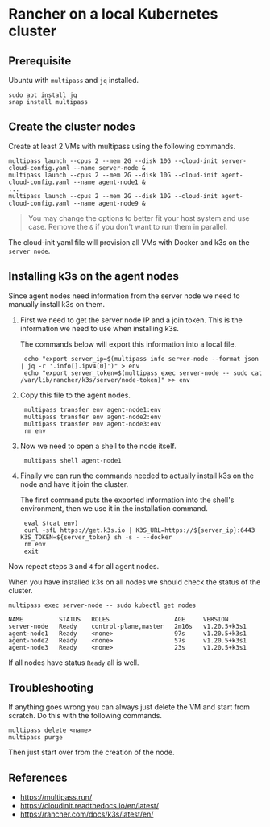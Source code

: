 # Rancher on a local Kubernetes cluster


## Prerequisite

Ubuntu with `multipass` and `jq` installed.

	sudo apt install jq
	snap install multipass


## Create the cluster nodes

Create at least 2 VMs with multipass using the following commands.

	multipass launch --cpus 2 --mem 2G --disk 10G --cloud-init server-cloud-config.yaml --name server-node &
	multipass launch --cpus 2 --mem 2G --disk 10G --cloud-init agent-cloud-config.yaml --name agent-node1 &
	...
	multipass launch --cpus 2 --mem 2G --disk 10G --cloud-init agent-cloud-config.yaml --name agent-node9 &

> You may change the options to better fit your host system and use case.
> Remove the `&` if you don't want to run them in parallel.

The cloud-init yaml file will provision all VMs with Docker and k3s on
the `server node`.


## Installing k3s on the agent nodes

Since agent nodes need information from the server node we need to
manually install k3s on them.

1. First we need to get the server node IP and a join token. This is the
   information we need to use when installing k3s.

   The commands below will export this information into a local file.

		echo "export server_ip=$(multipass info server-node --format json | jq -r '.info[].ipv4[0]')" > env
		echo "export server_token=$(multipass exec server-node -- sudo cat /var/lib/rancher/k3s/server/node-token)" >> env

2. Copy this file to the agent nodes.

		multipass transfer env agent-node1:env
		multipass transfer env agent-node2:env
		multipass transfer env agent-node3:env
		rm env

3. Now we need to open a shell to the node itself.

		multipass shell agent-node1

4. Finally we can run the commands needed to actually install k3s on the
   node and have it join the cluster.

   The first command puts the exported information into the shell's
   environment, then we use it in the installation command.

		eval $(cat env)
		curl -sfL https://get.k3s.io | K3S_URL=https://${server_ip}:6443 K3S_TOKEN=${server_token} sh -s - --docker
		rm env
		exit

Now repeat steps `3` and `4` for all agent nodes.

When you have installed k3s on all nodes we should check the status of
the cluster.

	multipass exec server-node -- sudo kubectl get nodes

	NAME          STATUS   ROLES                  AGE     VERSION
	server-node   Ready    control-plane,master   2m16s   v1.20.5+k3s1
	agent-node1   Ready    <none>                 97s     v1.20.5+k3s1
	agent-node2   Ready    <none>                 57s     v1.20.5+k3s1
	agent-node3   Ready    <none>                 23s     v1.20.5+k3s1

If all nodes have status `Ready` all is well.


## Troubleshooting

If anything goes wrong you can always just delete the VM and start from
scratch. Do this with the following commands.

	multipass delete <name>
	multipass purge

Then just start over from the creation of the node.


## References

- https://multipass.run/
- https://cloudinit.readthedocs.io/en/latest/
- https://rancher.com/docs/k3s/latest/en/
